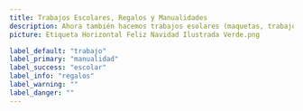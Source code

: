 ```yaml
---
title: Trabajos Escolares, Regalos y Manualidades
description: Ahora también hacemos trabajos esolares (maquetas, trabajos a computadora...) También regalos con algún tipo de referencia, o manualidades. ESTIMADO CLIENTE RECUERDA QUE EN CASO DE REQUERIR ALGUNO DE ESTOS SERVICIOS DEBES TOMAR EN CUENTA QUE SE TE COBRARÁ POR EL TIEMPO QUE TOME HACERLO, EL MATERIAL Y LA MANO DE OBRA. RECUERDA TAMBIÉN HACER TU PEDIDO CON TIEMPO.
picture: Etiqueta Horizontal Feliz Navidad Ilustrada Verde.png

label_default: "trabajo" 
label_primary: "manualidad"
label_success: "escolar"
label_info: "regalos"
label_warning: ""
label_danger: ""
---
```

